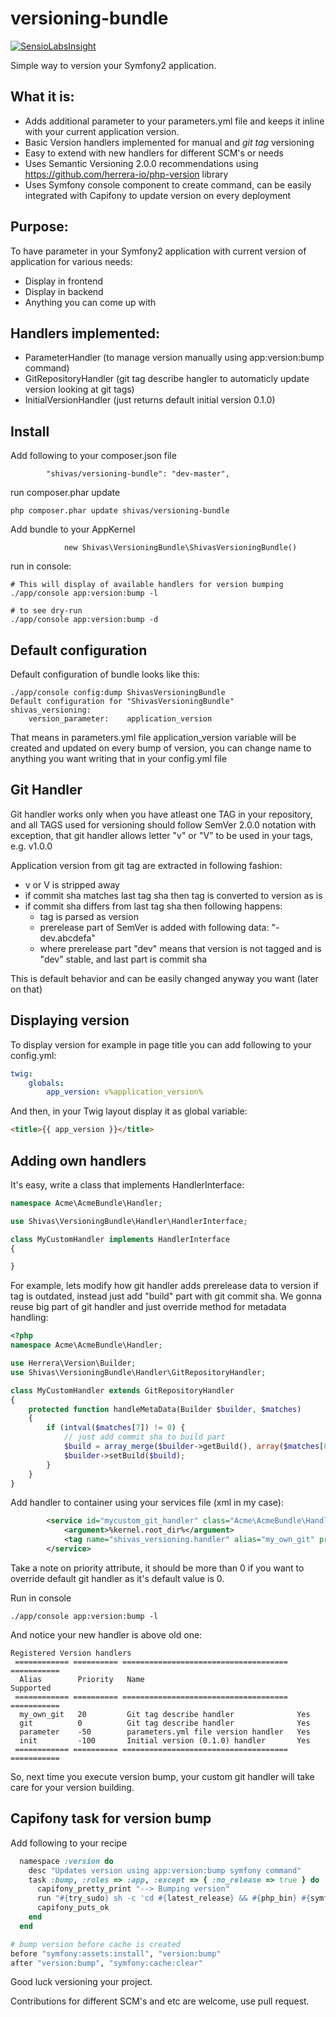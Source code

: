 versioning-bundle
=================

[![SensioLabsInsight](https://insight.sensiolabs.com/projects/d6d73376-b826-46d0-85f5-fd9f77c45c06/mini.png)](https://insight.sensiolabs.com/projects/d6d73376-b826-46d0-85f5-fd9f77c45c06)

Simple way to version your Symfony2 application.

What it is:
-

- Adds additional parameter to your parameters.yml file and keeps it inline with your current application version.
- Basic Version handlers implemented for manual and *git tag* versioning
- Easy to extend with new handlers for different SCM's or needs
- Uses Semantic Versioning 2.0.0 recommendations using https://github.com/herrera-io/php-version library
- Uses Symfony console component to create command, can be easily integrated with Capifony to update version on every deployment

Purpose:
-

To have parameter in your Symfony2 application with current version of application for various needs:
- Display in frontend
- Display in backend
- Anything you can come up with

Handlers implemented:
-

- ParameterHandler (to manage version manually using app:version:bump command)
- GitRepositoryHandler (git tag describe hangler to automaticly update version looking at git tags)
- InitialVersionHandler (just returns default initial version 0.1.0)

Install
-

Add following to your composer.json file
```
        "shivas/versioning-bundle": "dev-master",
```

run composer.phar update
```
php composer.phar update shivas/versioning-bundle
```

Add bundle to your AppKernel
```
            new Shivas\VersioningBundle\ShivasVersioningBundle()
```            

run in console:
```
# This will display of available handlers for version bumping
./app/console app:version:bump -l
```

```
# to see dry-run 
./app/console app:version:bump -d
```

Default configuration
-

Default configuration of bundle looks like this:
```
./app/console config:dump ShivasVersioningBundle
Default configuration for "ShivasVersioningBundle"
shivas_versioning:
    version_parameter:    application_version

```

That means in parameters.yml file application_version variable will be created and updated on every bump of version, you can change name to anything you want writing that in your config.yml file

Git Handler
-

Git handler works only when you have atleast one TAG in your repository, and all TAGS used for versioning should follow SemVer 2.0.0 notation
with exception, that git handler allows letter "v" or "V" to be used in your tags, e.g. v1.0.0

Application version from git tag are extracted in following fashion:

- v or V is stripped away
- if commit sha matches last tag sha then tag is converted to version as is
- if commit sha differs from last tag sha then following happens: 
  - tag is parsed as version 
  - prerelease part of SemVer is added with following data: "-dev.abcdefa"
  - where prerelease part "dev" means that version is not tagged and is "dev" stable, and last part is commit sha 

This is default behavior and can be easily changed anyway you want (later on that)

Displaying version
-

To display version for example in page title you can add following to your config.yml:
```yaml
twig:
    globals:
        app_version: v%application_version%
```

And then, in your Twig layout display it as global variable:
```html
<title>{{ app_version }}</title>
```

Adding own handlers
-

It's easy, write a class that implements HandlerInterface:
```php
namespace Acme\AcmeBundle\Handler;

use Shivas\VersioningBundle\Handler\HandlerInterface;

class MyCustomHandler implements HandlerInterface
{

}
```

For example, lets modify how git handler adds prerelease data to version if tag is outdated, instead just add "build" part with git commit sha. We gonna reuse big part of git handler and just override method for metadata handling:
```php
<?php
namespace Acme\AcmeBundle\Handler;

use Herrera\Version\Builder;
use Shivas\VersioningBundle\Handler\GitRepositoryHandler;

class MyCustomHandler extends GitRepositoryHandler
{
    protected function handleMetaData(Builder $builder, $matches)
    {
        if (intval($matches[7]) != 0) {
            // just add commit sha to build part
            $build = array_merge($builder->getBuild(), array($matches[8]));
            $builder->setBuild($build);
        }
    }
}
```

Add handler to container using your services file (xml in my case):
```xml
        <service id="mycustom_git_handler" class="Acme\AcmeBundle\Handler\MyCustomHandler">
            <argument>%kernel.root_dir%</argument>
            <tag name="shivas_versioning.handler" alias="my_own_git" priority="20" />
        </service>
```

Take a note on priority attribute, it should be more than 0 if you want to override default git handler as it's default value is 0.

Run in console
```
./app/console app:version:bump -l
```

And notice your new handler is above old one:
```
Registered Version handlers
 ============ ========== ===================================== ===========
  Alias        Priority   Name                                  Supported
 ============ ========== ===================================== ===========
  my_own_git   20         Git tag describe handler              Yes
  git          0          Git tag describe handler              Yes
  parameter    -50        parameters.yml file version handler   Yes
  init         -100       Initial version (0.1.0) handler       Yes
 ============ ========== ===================================== ===========
```

So, next time you execute version bump, your custom git handler will take care for your version building.

Capifony task for version bump
-

Add following to your recipe
```ruby
  namespace :version do
    desc "Updates version using app:version:bump symfony command"
    task :bump, :roles => :app, :except => { :no_release => true } do
      capifony_pretty_print "--> Bumping version"
      run "#{try_sudo} sh -c 'cd #{latest_release} && #{php_bin} #{symfony_console} app:version:bump #{console_options}'"
      capifony_puts_ok
    end
  end

# bump version before cache is created
before "symfony:assets:install", "version:bump"
after "version:bump", "symfony:cache:clear"
```

Good luck versioning your project.

Contributions for different SCM's and etc are welcome, use pull request.
